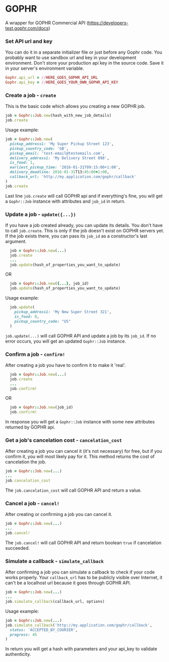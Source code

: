 # GOPHR

A wrapper for GOPHR Commercial API (https://developers-test.gophr.com/docs)

### Set API url and key
 
  You can do it in a separate initializer file or just before any Gophr code. You probably want to use sandbox url and key in your development environment. Don't store your production api key in the source code. Save it in your server's environment variable.

```ruby
Gophr.api_url = //HERE_GOES_GOPHR_API_URL
Gophr.api_key = //HERE_GOES_YOUR_OWN_GOPHR_API_KEY
```

### Create a job - `create`
    
This is the basic code which allows you creating a new GOPHR job.

```ruby
job = Gophr::Job.new(hash_with_new_job_details)
job.create
```

Usage example:

```ruby
job = Gophr::Job.new(
  pickup_address1: 'My Super Pickup Street 123',
  pickup_country_code: 'GB',
  pickup_email: 'test-email@testemails.com',
  delivery_address1: 'My Delivery Street 098',
  is_food: 1,
  earliest_pickup_time: '2016-01-31T09:15:00+1:00',
  delivery_deadline: 2016-01-31T13:45:00+1:00,
  callback_url: 'http://my.application.com/gophr/callback'
)
job.create
```
  
Last line `job.create` will call GOPHR api and if everything's fine, you will get a `Gophr::Job` instance with attributes and `job_id` in return.


### Update a job - `update({...})`

If you have a job created already, you can update its details.
You don't have to call `job.create`. This is only if the job doesn't exist on GOPHR servers yet. If the job exists there, you can pass its `job_id` as a constructor's last argument.

```ruby
  job = Gophr::Job.new(...)
  job.create
  ...
  job.update(hash_of_properties_you_want_to_update)
```

OR

```ruby
  job = Gophr::Job.new({...}, job_id)
  job.update(hash_of_properties_you_want_to_update)
```

Usage example:

```ruby
  job.update(
    pickup_address1: 'My New Super Street 321', 
    is_food: 0, 
    pickup_country_code: "US"
  )
```

`job.update(...)` will call GOPHR API and update a job by its `job_id`. If no error occurs, you will get an updated `Gophr::Job` instance.

### Confirm a job - `confirm!`

After creating a job you have to confirm it to make it 'real'. 

```ruby
  job = Gophr::Job.new(...)
  job.create
  ...
  job.confirm!
```

OR

```ruby
  job = Gophr::Job.new(job_id)
  job.confirm!
```

In response you will get a `Gophr::Job` instance with some new attributes returned by GOPHR api.

### Get a job's cancelation cost - `cancelation_cost`

After creating a job you can cancel it (it's not necessary) for free, but if you confirm it, you will most likely pay for it. This method returns the cost of cancelation the job.

```ruby
job = Gophr::Job.new(...)
...
job.cancelation_cost
```

The `job.cancelation_cost` will call GOPHR API and return a value.

### Cancel a job - `cancel!`
  
After creating or confirming a job you can cancel it.

```ruby
job = Gophr::Job.new(...)
...
job.cancel!
```

The `job.cancel!` will call GOPHR API and return boolean `true` if cancelation succeeded.

### Simulate a callback - `simulate_callback`

After confirming a job you can simulate a callback to check if your code works properly. Your `callback_url` has to be publicly visible over Internet, it can't be a localhost url because it goes through GOPHR API.

```ruby
job = Gophr::Job.new(...)
...
job.simulate_callback(callback_url, options)
```

Usage example:
```ruby
job = Gophr::Job.new(...)
job.simulate_callback('http://my.application.com/gophr/callback', 
  status: 'ACCEPTED_BY_COURIER', 
  progress: 45
)
```

In return you will get a hash with parameters and your api_key to validate authenticity.

